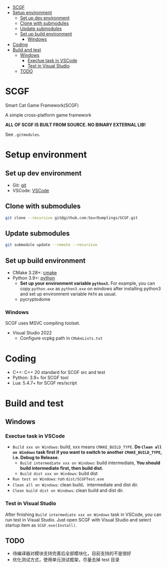 - [SCGF](#scgf)
- [Setup environment](#setup-environment)
  - [Set up dev environment](#set-up-dev-environment)
  - [Clone with submodules](#clone-with-submodules)
  - [Update submodules](#update-submodules)
  - [Set up build environment](#set-up-build-environment)
    - [Windows](#windows)
- [Coding](#coding)
- [Build and test](#build-and-test)
  - [Windows](#windows-1)
    - [Exectue task in VSCode](#exectue-task-in-vscode)
    - [Test in Visual Studio](#test-in-visual-studio)
  - [TODO](#todo)

# SCGF
Smart Cat Game Framework(SCGF)

A simple cross-platform game framework

**ALL OF SCGF IS BUILT FROM SOURCE. NO BINARY EXTERNAL LIB!**

See `.gitmodules`.

# Setup environment
## Set up dev environment
- Git: [git](https://git-scm.com/)
- VSCode: [VSCode](https://code.visualstudio.com/)

## Clone with submodules
```sh
git clone --recursive git@github.com:SourDumplings/SCGF.git
```

## Update submodules
```sh
git submodule update --remote --recursive
```

## Set up build environment
- CMake 3.28+: [cmake](https://cmake.org/)
- Python 3.9+: [python](https://www.python.org/)
  - **Set up your environment variable `python3`.** For example, you can copy `python.exe` as `python3.exe` on windows after installing python3 and set up environment variable `PATH` as usual.
  - pycryptodome

### Windows
SCGF uses MSVC compiling toolset.
- Visual Studio 2022
  - Configure vcpkg path in `CMakeLists.txt`

# Coding
- C++: C++ 20 standard for SCGF src and test
- Python: 3.9+ for SCGF tool
- Lua: 5.4.7+ for SCGF res/script

# Build and test
## Windows
### Exectue task in VSCode
- `Build xxx on Windows`: build, xxx means `CMAKE_BUILD_TYPE`. **Do `Clean all on Windows` task first if you want to switch to another `CMAKE_BUILD_TYPE`, i.e. Debug to Release.**
  - `Build intermediate xxx on Windows`: build intermediate, **You should build intermediate first, then build dist.**
  - `Build dist xxx on Windows`: build dist
- `Run test on Windows`: run `dist/SCGFTest.exe`
- `Clean all on Windows`: clean build、intermediate and dist dir. 
- `Clean build dist on Windows`: clean build and dist dir. 

### Test in Visual Studio
After finishing `Build intermediate xxx on Windows` task in VSCode, you can run test in Visual Studio. Just open SCGF with Visual Studio and select startup item as `SCGF.exe(Install)`.

## TODO
- 待编译器对模块支持完善后全部模块化，目前支持的不是很好
- 优化测试方式，使用单元测试框架，尽量去掉 test 目录
